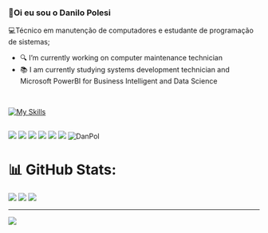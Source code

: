 ### 👋Oi eu sou o Danilo Polesi 
💻Técnico em manutenção de computadores e estudante de programação de sistemas;

- 🔍 I’m currently working on computer maintenance technician
- 📚 I am currently studying systems development technician and Microsoft PowerBI for Business Intelligent and Data Science

<div style="display: inline_block"><br>

[![My Skills](https://skillicons.dev/icons?i=linux,arduino,c,cs,js,html,css,php,mysql,ps,windows)](https://skillicons.dev)
 
  
</div>
  
  ##
 
<div>   
  <a href="https://www.youtube.com/@danilopolesi" target="_blank"><img src="https://img.shields.io/badge/YouTube-FF0000?style=for-the-badge&logo=youtube&logoColor=white" target="_blank"></a>
  <a href="https://instagram.com/danilopolesi" target="_blank"><img src="https://img.shields.io/badge/-Instagram-%23E4405F?style=for-the-badge&logo=instagram&logoColor=white" target="_blank"></a>
 	<!-- <a href="https://www.twitch.tv/psylokii" target="_blank"><img src="https://img.shields.io/badge/Twitch-9146FF?style=for-the-badge&logo=twitch&logoColor=white" target="_blank"></a> -->
  <a href="https://discord.gg/8EpaGBJx" target="_blank"><img src="https://img.shields.io/badge/Discord-7289DA?style=for-the-badge&logo=discord&logoColor=white" target="_blank"></a> 
  <a href = "mailto:sktdanpol@gmail.com"><img src="https://img.shields.io/badge/-Gmail-%23333?style=for-the-badge&logo=gmail&logoColor=white" target="_blank"></a>
  <a href="https://www.linkedin.com/" target="_blank"><img src="https://img.shields.io/badge/-LinkedIn-%230077B5?style=for-the-badge&logo=linkedin&logoColor=white" target="_blank"></a>
  <a href="https://chat.whatsapp.com/D6DtSSCQub8JmrHMDkPwc1" target="_blank"><img src="https://img.shields.io/badge/WhatsApp-25D366?style=for-the-badge&logo=whatsapp&logoColor=white" target="_blank"></a>
  
  <img allign="right" alt="DanPol" src="https://lh3.googleusercontent.com/pw/AP1GczMgRE8Ev17cZdmlN5RSCCGD8k7JjyJe4zkzktNgCDZVk33HunUf8s3sQNjr3naOQkujrsljSiFbGYYx0xml-X5N2IRDQI2xaGGBMO_F45F3yUy4_4d1VLFbVTeMZmJF3uogsrQKfwBxoSMwG9lN1JFinQ=w38-h27-s-no-gm?authuser=0">
</div>


# 📊 GitHub Stats:
![](https://github-readme-stats.vercel.app/api?username=danilo-polesi&theme=dark&hide_border=false&include_all_commits=true&count_private=true)
![](https://github-readme-streak-stats.herokuapp.com/?user=danilo-polesi&theme=dark&hide_border=false)
![](https://github-readme-stats.vercel.app/api/top-langs/?username=danilo-polesi&theme=dark&hide_border=false&include_all_commits=true&count_private=true&layout=compact)

---
[![](https://visitcount.itsvg.in/api?id=danilo-polesi&icon=0&color=0)](https://visitcount.itsvg.in)

<!-- Proudly created with GPRM ( https://gprm.itsvg.in ) -->


